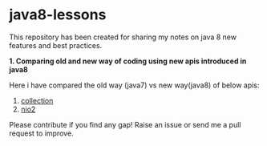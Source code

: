# java8-lessons
This repository has been created for sharing my notes on java 8 new features and best practices.

**1. Comparing old and new way of coding using new apis introduced in java8**

 Here i have compared the old way (java7) vs new way(java8) of below apis:
  
 1. [collection](https://github.com/laxmikant99/java8-lesson/blob/master/code/collection.md)
 2. [nio2](https://github.com/laxmikant99/java8-lesson/blob/master/code/nio2.md)
 
 Please contribute if you find any gap! Raise an issue or send me a pull request to improve.
 
